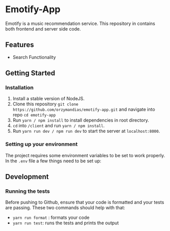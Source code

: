 # Emotify-App

Emotify is a music recommendation service. This repository in contains both frontend and server side code.

## Features

- Search Functionality

## Getting Started

### Installation

1. Install a stable version of NodeJS.
2. Clone this repository `git clone https://github.com/orzymandias/emotify-app.git` and navigate into repo `cd emotify-app`
3. Run `yarn / npm install` to install dependencies in root directory.
4. `cd` into `/client` and run `yarn / npm install`.
5. Run `yarn run dev / npm run dev` to start the server at `localhost:8000`.

### Setting up your environment

The project requires some environment variables to be set to work properly. In the `.env` file a few things need to be set up:

## Development

### Running the tests

Before pushing to Github, ensure that your code is formatted and your tests are passing. These two commands should help with that:

- `yarn run format` : formats your code
- `yarn run test`: runs the tests and prints the output
